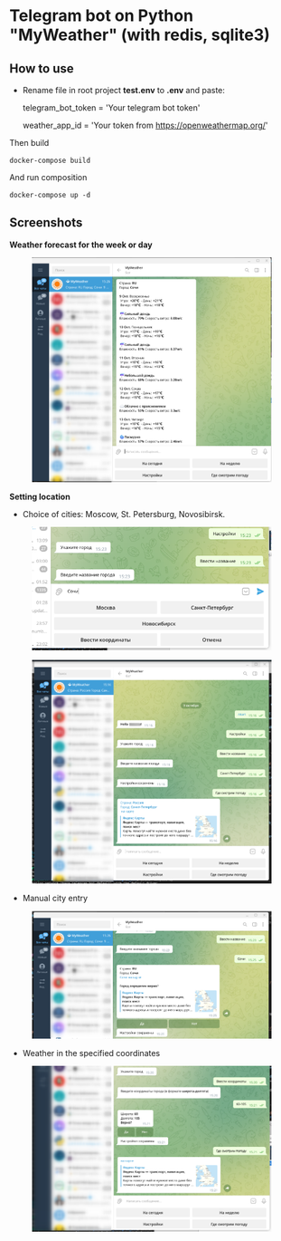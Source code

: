 # Telegram bot on Python "MyWeather" (with redis, sqlite3)

## How to use

- Rename file in root project **test.env** to **.env** and paste:

    telegram_bot_token = 'Your telegram bot token'

    weather_app_id = 'Your token from https://openweathermap.org/'

Then build

    docker-compose build

And run composition

    docker-compose up -d

## Screenshots

**Weather forecast for the week or day**
<figure>
   <p align="center">
      <img src="https://github.com/dr-number/MyWeather_telegram_bot/blob/master/z_for_read_me/weather.png">
   </p>
</figure>

**Setting location**

- Choice of cities: Moscow, St. Petersburg, Novosibirsk.
<figure>
   <p align="center">
      <img src="https://github.com/dr-number/MyWeather_telegram_bot/blob/master/z_for_read_me/settings.png">
   </p>
</figure>

<figure>
   <p align="center">
      <img src="https://github.com/dr-number/MyWeather_telegram_bot/blob/master/z_for_read_me/set-sity-name.png">
   </p>
</figure>

- Manual city entry
<figure>
   <p align="center">
      <img src="https://github.com/dr-number/MyWeather_telegram_bot/blob/master/z_for_read_me/set-sity-name-2.png">
   </p>
</figure>

- Weather in the specified coordinates
<figure>
   <p align="center">
      <img src="https://github.com/dr-number/MyWeather_telegram_bot/blob/master/z_for_read_me/set-sity-coord.png">
   </p>
</figure>